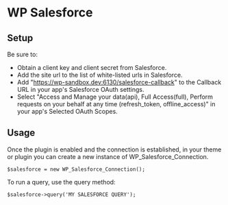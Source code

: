 # WP Salesforce

## Setup 
Be sure to:
- Obtain a client key and client secret from Salesforce.
- Add the site url to the list of white-listed urls in Salesforce.
- Add "https://wp-sandbox.dev:6130/salesforce-callback" to the Callback URL in your app's Salesforce OAuth settings.
- Select "Access and Manage your data(api), Full Access(full), Perform requests on your behalf at any time (refresh_token, offline_access)" in your app's Selected OAuth Scopes.

## Usage
Once the plugin is enabled and the connection is established, in your theme or plugin you can create a new instance of WP_Salesforce_Connection.

`$salesforce = new WP_Salesforce_Connection();`

To run a query, use the query method:

`$salesforce->query('MY SALESFORCE QUERY');`